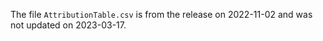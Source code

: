 The file `AttributionTable.csv` is from the release on 2022-11-02 and was not updated on 2023-03-17.
